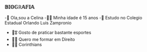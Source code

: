 ### 𝔹𝕀𝕆𝔾ℝ𝔸𝔽𝕀𝔸

-👋 Ola,sou a Celina
-🙋‍♀️ Minha idade é 15 anos
-🏫  Estudo no Colegio Estadual Orlando Luis Zampronio 
- 🏐🎖 Gosto de praticar bastante esportes
- 👩‍🎓 Quero me formar em Direito
- 🖤🤍 Corinthians
  

